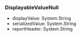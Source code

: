 ### DisplayableValueNull
- displayValue: System.String
- serializedValue: System.String
- reportHeader: System.String
